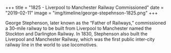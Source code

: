 +++
title = "1825 - Liverpool to Manchester Railway Commissioned"
date = "2019-02-11"
image = "img/timeline/george-stepehnson-1825.png"
+++

George Stephenson, later known as the “Father of Railways,” commissioned a 30-mile railway to be built from Liverpool to Manchester named the Stockton and Darlington Railway. In 1830, Stephenson also built the Liverpool and Manchester Railway, which was the first public inter-city railway line in the world to use locomotives.

<!--more-->
